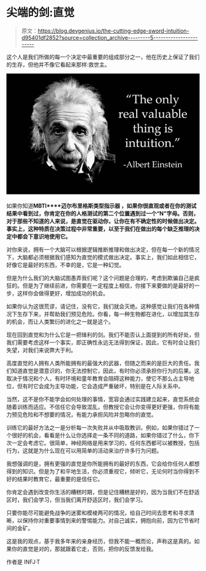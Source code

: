# 尖端的剑:直觉

> 原文：<https://blog.devgenius.io/the-cutting-edge-sword-intuition-d95401df2852?source=collection_archive---------5----------------------->

这个人是我们所做的每一个决定中最重要的组成部分之一，他在历史上保证了我们的生存，但他并不像它看起来那样:救世主。

![](img/a25a9d239155b293f8bf75cb7247c198.png)

如果你知道**MBTI****迈尔布里格斯类型指示器 ，如果你很直观或者在你的测试结果中看到过，你肯定在你的人格测试的第二个位置遇到过一个“N”字母。否则，对于那些不知道的人来说，是直觉在驱动你，让你在有不确定性的时候做出决定。事实上，这种特质在决策过程中非常重要，以至于我们在做出的每个缺乏推理的决定中都会下意识地使用它。**

对你来说，拥有一个大脑可以根据逻辑推断推理和做出决定，但在每一个新的情况下，大脑都必须根据我们感知为直觉的模式做出决定。事实上，我们如此相信它，好像它是最好的东西，不幸的是，它是一种幻觉。

但是为什么我们的大脑试图愚弄我们呢？这个问题是合理的，考虑到欺骗自己是疯狂的。但是为了继续前进，你需要在一定程度上相信，你接下来要做的是最好的一步，这样你会做得更好，增加成功的机会。

如果你认为这很荒谬，请记住，没有它，我们就会灭绝。这种感觉让我们在各种情况下生存下来，并帮助我们预见危险。你看，每一种生物都在进化，以增加其生存的机会，而让人类繁衍的进化之一就是这个。

现在回到直觉和为什么它是一把锋利的剑。我们不能否认上面提到的所有好处，但我们需要考虑这样一个事实，即正确性永远无法得到保证，因此，它有时会让我们失望，对我们来说弊大于利。

高度直觉的人拥有人类所能拥有的最强大的武器，但随之而来的是巨大的责任。我们知道直觉是潜意识的，你无法控制它，因此，有时你必须承担你行为的后果。这取决于情况和个人，有时环境和童年教育会阻碍这种能力，使它不那么占主导地位，但有时它会成为主导功能，它会造成严重破坏，特别是在人际关系中。

当然，这不是你不能学会如何处理的事情，宽容会通过实践建立起来，直觉系统会随着训练而适应。不信任它会导致混乱，但教授它会让你变得更好更强，你将有能力预见危险和不想要的情况，有能力承担风险并忽略你的直觉。

训练它的最好方法之一是分析每一次失败并从中吸取教训，例如，如果你错过了一个很好的机会，看看是什么让你选择走一条不同的道路，如果你错过了什么，你下次一定会考虑它。很简单，神经网络是用来学习的，任何东西都可以被教授，包括行为，这就是为什么现在可以用简单的活动来治疗许多行为问题。

我想强调的是，拥有更强的直觉是你所能拥有的最好的东西，它会给你任何人都想得到的知识。但是为了和平地生活，你必须重视它，倾听它，无论何时当你得到不好的结果时教育它，最重要的是信任它。

你肯定会遇到改变你生活的糟糕时期，但是记住糟糕是好的，因为当我们不在舒适区时，我们会学习，但当我们离开舒适区时，我们会学习。

只要你能尽可能避免战争的迷雾和模棱两可的情况，给自己时间去思考和寻求清晰，以保持你对重要事情到来的警惕能力。对自己诚实，拥抱向前，因为它节省时间的金矿。

这是我的观点，基于我多年来的亲身经历，但我不能一概而论，声称这是真的。如果你的直觉是对的，那就跟着它走，否则，把你的反馈发给我。

作者是 INFJ·T
